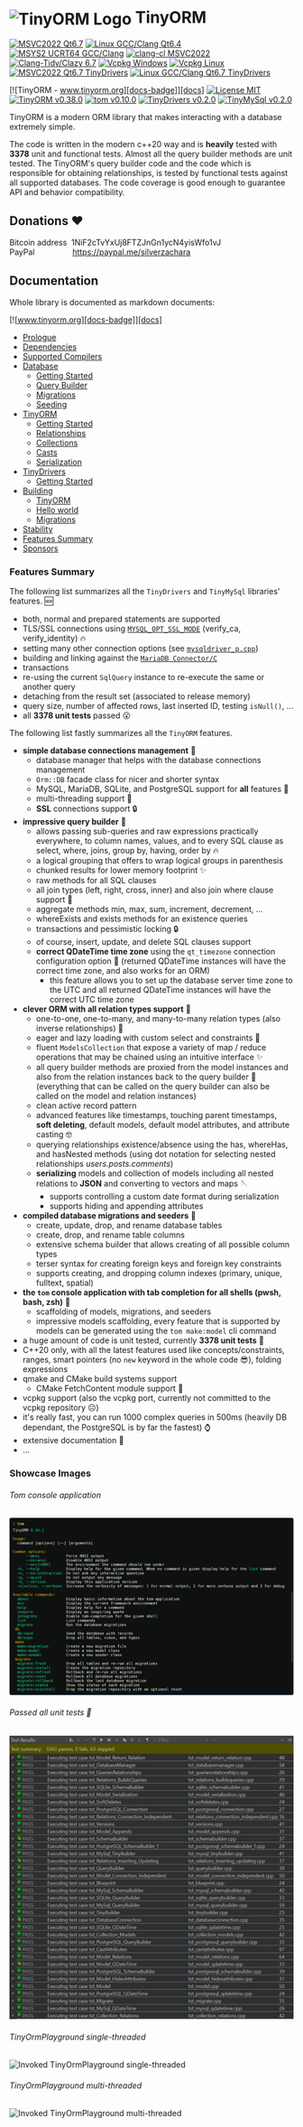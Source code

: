 <h1><img src="https://github.com/silverqx/TinyORM/blob/main/resources/icons/logo-optim.svg" width="34" height="34" alt="TinyORM Logo" align="center">&nbsp;TinyORM</h1>

[![MSVC2022 Qt6.7][action-msvc2022-qt6-badge]][action-msvc2022-qt6]
[![Linux GCC/Clang Qt6.4][action-linux-qt6-badge]][action-linux-qt6]
[![MSYS2 UCRT64 GCC/Clang][action-mingw-badge]][action-mingw]
[![clang-cl MSVC2022][action-clang-cl-badge]][action-clang-cl]
[![Clang-Tidy/Clazy 6.7][action-analyzers-qt6-badge]][action-analyzers-qt6]
[![Vcpkg Windows][action-vcpkg-windows-badge]][action-vcpkg-windows]
[![Vcpkg Linux][action-vcpkg-linux-badge]][action-vcpkg-linux]
[![MSVC2022 Qt6.7 TinyDrivers][action-msvc2022-qt6-drivers-badge]][action-msvc2022-qt6-drivers]
[![Linux GCC/Clang Qt6.7 TinyDrivers][action-linux-qt6-drivers-badge]][action-linux-qt6-drivers]

[![TinyORM - www.tinyorm.org][docs-badge]][docs]
[![License MIT][license-badge]][license]<br/>
[![TinyORM v0.38.0][version-tinyorm-badge]][docs]
[![tom v0.10.0][version-tom-badge]][docs-tom]
[![TinyDrivers v0.2.0][version-tinydrivers-badge]][docs-tinydrivers]
[![TinyMySql v0.2.0][version-tinymysql-badge]][docs-tinydrivers]

TinyORM is a modern ORM library that makes interacting with a database extremely simple.

The code is written in the modern c++20 way and is __heavily__ tested with __3378__ unit and functional tests. Almost all the query builder methods are unit tested. The TinyORM's query builder code and the code which is responsible for obtaining relationships, is tested by functional tests against all supported databases. The code coverage is good enough to guarantee API and behavior compatibility.

## Donations ❤️

Bitcoin address&nbsp;&nbsp;1NiF2cTvYxUj8FTZJnGn1ycN4yisWfo1vJ<br/>
PayPal&nbsp;&nbsp;&nbsp;&nbsp;&nbsp;&nbsp;&nbsp;&nbsp;&nbsp;&nbsp;&nbsp;&nbsp;&nbsp;&nbsp;&nbsp;&nbsp;&nbsp;https://paypal.me/silverzachara

## Documentation

Whole library is documented as markdown documents:

[![www.tinyorm.org][docs-badge]][docs]

- [Prologue](/docs/README.mdx#prologue)
- [Dependencies](/docs/dependencies.mdx#dependencies)
- [Supported Compilers](/docs/supported-compilers.mdx#supported-compilers)
- [Database](/docs/database#database)
  - [Getting Started](/docs/database/getting-started.mdx#database-getting-started)
  - [Query Builder](/docs/database/query-builder.mdx#database-query-builder)
  - [Migrations](/docs/database/migrations.mdx#database-migrations)
  - [Seeding](/docs/database/seeding.mdx#database-seeding)
- [TinyORM](/docs/tinyorm#tinyorm)
  - [Getting Started](/docs/tinyorm/getting-started.mdx#tinyorm-getting-started)
  - [Relationships](/docs/tinyorm/relationships.mdx#tinyorm-relationships)
  - [Collections](/docs/tinyorm/collections.mdx#tinyorm-collections)
  - [Casts](/docs/tinyorm/casts.mdx#tinyorm-casting)
  - [Serialization](/docs/tinyorm/serialization.mdx#tinyorm-serialization)
- [TinyDrivers](/docs/tinydrivers#tinydrivers)
  - [Getting Started](/docs/tinydrivers/getting-started.mdx#tinydrivers-getting-started)
- [Building](/docs/building#building)
  - [TinyORM](/docs/building/tinyorm.mdx#building-tinyorm)
  - [Hello world](/docs/building/hello-world.mdx#building-hello-world)
  - [Migrations](/docs/building/migrations.mdx#building-migrations)
- [Stability](/docs/stability.mdx#stability)
- [Features Summary](/docs/features-summary.mdx#features-summary)
- [Sponsors](/docs/sponsors.mdx#sponsors)

### Features Summary

The following list summarizes all the `TinyDrivers` and `TinyMySql` libraries' features. 🆕

 - both, normal and prepared statements are supported
 - TLS/SSL connections using [`MYSQL_OPT_SSL_MODE`](https://dev.mysql.com/doc/c-api/9.0/en/mysql-options.html) (verify_ca, verify_identity) 🔥
 - setting many other connection options (see [`mysqldriver_p.cpp`](https://github.com/silverqx/TinyORM/blob/main/drivers/mysql/src/orm/drivers/mysql/mysqldriver_p.cpp))
 - building and linking against the [`MariaDB Connector/C`](https://mariadb.com/kb/en/mariadb-connector-c/)
 - transactions
 - re-using the current `SqlQuery` instance to re-execute the same or another query
 - detaching from the result set (associated to release memory)
 - query size, number of affected rows, last inserted ID, testing `isNull()`, ...
 - all __3378 unit tests__ passed 😮

The following list fastly summarizes all the `TinyORM` features.

- __simple database connections management__ 🧬
  - database manager that helps with the database connections management
  - `Orm::DB` facade class for nicer and shorter syntax
  - MySQL, MariaDB, SQLite, and PostgreSQL support for __all__ features 💎
  - multi-threading support 👀
  - __SSL__ connections support 🔒
- __impressive query builder__ 🔧
  - allows passing sub-queries and raw expressions practically everywhere, to column names, values, and to every SQL clause as select, where, joins, group by, having, order by 🔥
  - a logical grouping that offers to wrap logical groups in parenthesis
  - chunked results for lower memory footprint ✨
  - raw methods for all SQL clauses
  - all join types (left, right, cross, inner) and also join where clause support 🫤
  - aggregate methods min, max, sum, increment, decrement, ...
  - whereExists and exists methods for an existence queries
  - transactions and pessimistic locking 🔒
  - of course, insert, update, and delete SQL clauses support
  - __correct QDateTime time zone__ using the `qt_timezone` connection configuration option 📅 (returned QDateTime instances will have the correct time zone, and also works for an ORM)
    - this feature allows you to set up the database server time zone to the UTC and all returned QDateTime instances will have the correct UTC time zone
- __clever ORM with all relation types support__ 🎉
  - one-to-one, one-to-many, and many-to-many relation types (also inverse relationships) 🧨
  - eager and lazy loading with custom select and constraints 🚀
  - fluent `ModelsCollection` that expose a variety of map / reduce operations that may be chained using an intuitive interface ✨
  - all query builder methods are proxied from the model instances and also from the relation instances back to the query builder 🤯 (everything that can be called on the query builder can also be called on the model and relation instances)
  - clean active record pattern
  - advanced features like timestamps, touching parent timestamps, __soft deleting__, default models, default model attributes, and attribute casting 🤓
  - querying relationships existence/absence using the has, whereHas, and hasNested methods (using dot notation for selecting nested relationships _users.posts.comments_)
  - __serializing__ models and collection of models including all nested relations to __JSON__ and converting to vectors and maps 🪡
    - supports controlling a custom date format during serialization
    - supports hiding and appending attributes
- __compiled database migrations and seeders__ 🕺
  - create, update, drop, and rename database tables
  - create, drop, and rename table columns
  - extensive schema builder that allows creating of all possible column types
  - terser syntax for creating foreign keys and foreign key constraints
  - supports creating, and dropping column indexes (primary, unique, fulltext, spatial)
- __the `tom` console application with tab completion for all shells (pwsh, bash, zsh)__ 🥳
  - scaffolding of models, migrations, and seeders
  - impressive models scaffolding, every feature that is supported by models can be generated using the `tom make:model` cli command
- a huge amount of code is unit tested, currently __3378 unit tests__ 🤯
- C++20 only, with all the latest features used like concepts/constraints, ranges, smart pointers (no `new` keyword in the whole code 😎), folding expressions
- qmake and CMake build systems support
  - CMake FetchContent module support 🤙
- vcpkg support (also the vcpkg port, currently not committed to the vcpkg repository ☹️)
- it's really fast, you can run 1000 complex queries in 500ms (heavily DB dependant, the PostgreSQL is by far the fastest) ⌚
- extensive documentation 📃
- ...

### Showcase Images

###### Tom console application
![Tom console application](/docs/database/assets/img/migrations/tom_cli.png)

###### Passed all unit tests 🥳
![Passed all unit tests](/docs/assets/img/features-summary/tinyorm-passed_all_unit_tests.png)

###### TinyOrmPlayground single-threaded
![Invoked TinyOrmPlayground single-threaded](/docs/assets/img/features-summary/tinyormplayground-single-threaded.png)

###### TinyOrmPlayground multi-threaded
![Invoked TinyOrmPlayground multi-threaded](/docs/assets/img/features-summary/tinyormplayground-multi-threaded.png)

[action-msvc2022-qt6]: https://github.com/silverqx/TinyORM/actions/workflows/msvc2022-qt6.yml
[action-msvc2022-qt6-badge]: https://github.com/silverqx/TinyORM/actions/workflows/msvc2022-qt6.yml/badge.svg
[action-linux-qt6]: https://github.com/silverqx/TinyORM/actions/workflows/linux-qt6.yml
[action-linux-qt6-badge]: https://github.com/silverqx/TinyORM/actions/workflows/linux-qt6.yml/badge.svg
[action-mingw]: https://github.com/silverqx/TinyORM/actions/workflows/msys2-ucrt64.yml
[action-mingw-badge]: https://github.com/silverqx/TinyORM/actions/workflows/msys2-ucrt64.yml/badge.svg
[action-clang-cl]: https://github.com/silverqx/TinyORM/actions/workflows/clang-cl-qt6.yml
[action-clang-cl-badge]: https://github.com/silverqx/TinyORM/actions/workflows/clang-cl-qt6.yml/badge.svg
[action-analyzers-qt6]: https://github.com/silverqx/TinyORM/actions/workflows/analyzers.yml
[action-analyzers-qt6-badge]: https://github.com/silverqx/TinyORM/actions/workflows/analyzers.yml/badge.svg
[action-vcpkg-windows]: https://github.com/silverqx/TinyORM/actions/workflows/vcpkg-windows.yml
[action-vcpkg-windows-badge]: https://github.com/silverqx/TinyORM/actions/workflows/vcpkg-windows.yml/badge.svg
[action-vcpkg-linux]: https://github.com/silverqx/TinyORM/actions/workflows/vcpkg-linux.yml
[action-vcpkg-linux-badge]: https://github.com/silverqx/TinyORM/actions/workflows/vcpkg-linux.yml/badge.svg
[action-msvc2022-qt6-drivers]: https://github.com/silverqx/TinyORM/actions/workflows/msvc2022-qt6-drivers.yml
[action-msvc2022-qt6-drivers-badge]: https://github.com/silverqx/TinyORM/actions/workflows/msvc2022-qt6-drivers.yml/badge.svg
[action-linux-qt6-drivers]: https://github.com/silverqx/TinyORM/actions/workflows/linux-qt6-drivers.yml
[action-linux-qt6-drivers-badge]: https://github.com/silverqx/TinyORM/actions/workflows/linux-qt6-drivers.yml/badge.svg
[docs-badge]: https://img.shields.io/badge/Docs-www.tinyorm.org-blue
[docs]: https://www.tinyorm.org
[docs-tom]: https://www.tinyorm.org/database/migrations
[docs-tinydrivers]: https://www.tinyorm.org/tinydrivers/getting-started
[license-badge]: https://img.shields.io/github/license/silverqx/TinyORM
[license]: https://github.com/silverqx/TinyORM/blob/main/LICENSE
[version-tinyorm-badge]: https://img.shields.io/badge/TinyORM-v0.38.0-blue
[version-tom-badge]: https://img.shields.io/badge/tom-v0.10.0-blue
[version-tinydrivers-badge]: https://img.shields.io/badge/TinyDrivers-v0.2.0-blue
[version-tinymysql-badge]: https://img.shields.io/badge/TinyMySql-v0.2.0-blue

